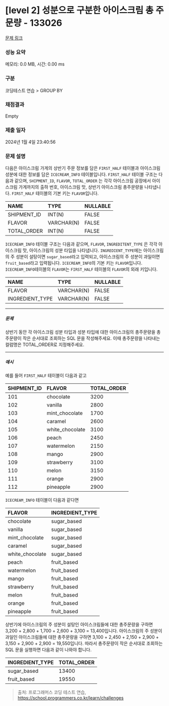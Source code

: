 # [level 2] 성분으로 구분한 아이스크림 총 주문량 - 133026 

[문제 링크](https://school.programmers.co.kr/learn/courses/30/lessons/133026) 

### 성능 요약

메모리: 0.0 MB, 시간: 0.00 ms

### 구분

코딩테스트 연습 > GROUP BY

### 채점결과

Empty

### 제출 일자

2024년 1월 4일 23:40:56

### 문제 설명

<p>다음은 아이스크림 가게의 상반기 주문 정보를 담은 <code>FIRST_HALF</code> 테이블과 아이스크림 성분에 대한 정보를 담은 <code>ICECREAM_INFO</code> 테이블입니다. <code>FIRST_HALF</code> 테이블 구조는 다음과 같으며, <code>SHIPMENT_ID</code>, <code>FLAVOR</code>, <code>TOTAL_ORDER</code> 는 각각 아이스크림 공장에서 아이스크림 가게까지의 출하 번호, 아이스크림 맛, 상반기 아이스크림 총주문량을 나타냅니다. <code>FIRST_HALF</code> 테이블의 기본 키는 <code>FLAVOR</code>입니다.</p>
<table class="table">
        <thead><tr>
<th style="text-align: left">NAME</th>
<th style="text-align: left">TYPE</th>
<th>NULLABLE</th>
</tr>
</thead>
        <tbody><tr>
<td style="text-align: left">SHIPMENT_ID</td>
<td style="text-align: left">INT(N)</td>
<td>FALSE</td>
</tr>
<tr>
<td style="text-align: left">FLAVOR</td>
<td style="text-align: left">VARCHAR(N)</td>
<td>FALSE</td>
</tr>
<tr>
<td style="text-align: left">TOTAL_ORDER</td>
<td style="text-align: left">INT(N)</td>
<td>FALSE</td>
</tr>
</tbody>
      </table>
<p><code>ICECREAM_INFO</code> 테이블 구조는 다음과 같으며, <code>FLAVOR</code>, <code>INGREDITENT_TYPE</code> 은 각각 아이스크림 맛, 아이스크림의 성분 타입을 나타냅니다. <code>INGREDIENT_TYPE</code>에는 아이스크림의 주 성분이 설탕이면 <code>sugar_based</code>라고 입력되고, 아이스크림의 주 성분이 과일이면 <code>fruit_based</code>라고 입력됩니다. <code>ICECREAM_INFO</code>의 기본 키는 <code>FLAVOR</code>입니다. <code>ICECREAM_INFO</code>테이블의 <code>FLAVOR</code>는 <code>FIRST_HALF</code> 테이블의  <code>FLAVOR</code>의 외래 키입니다.</p>
<table class="table">
        <thead><tr>
<th style="text-align: left">NAME</th>
<th style="text-align: left">TYPE</th>
<th>NULLABLE</th>
</tr>
</thead>
        <tbody><tr>
<td style="text-align: left">FLAVOR</td>
<td style="text-align: left">VARCHAR(N)</td>
<td>FALSE</td>
</tr>
<tr>
<td style="text-align: left">INGREDIENT_TYPE</td>
<td style="text-align: left">VARCHAR(N)</td>
<td>FALSE</td>
</tr>
</tbody>
      </table>
<hr>

<h5>문제</h5>

<p>상반기 동안 각 아이스크림 성분 타입과 성분 타입에 대한 아이스크림의 총주문량을 총주문량이 작은 순서대로 조회하는 SQL 문을 작성해주세요. 이때 총주문량을 나타내는 컬럼명은 TOTAL_ORDER로 지정해주세요.</p>

<hr>

<h5>예시</h5>

<p>예를 들어 <code>FIRST_HALF</code> 테이블이 다음과 같고</p>
<table class="table">
        <thead><tr>
<th style="text-align: left">SHIPMENT_ID</th>
<th style="text-align: left">FLAVOR</th>
<th>TOTAL_ORDER</th>
</tr>
</thead>
        <tbody><tr>
<td style="text-align: left">101</td>
<td style="text-align: left">chocolate</td>
<td>3200</td>
</tr>
<tr>
<td style="text-align: left">102</td>
<td style="text-align: left">vanilla</td>
<td>2800</td>
</tr>
<tr>
<td style="text-align: left">103</td>
<td style="text-align: left">mint_chocolate</td>
<td>1700</td>
</tr>
<tr>
<td style="text-align: left">104</td>
<td style="text-align: left">caramel</td>
<td>2600</td>
</tr>
<tr>
<td style="text-align: left">105</td>
<td style="text-align: left">white_chocolate</td>
<td>3100</td>
</tr>
<tr>
<td style="text-align: left">106</td>
<td style="text-align: left">peach</td>
<td>2450</td>
</tr>
<tr>
<td style="text-align: left">107</td>
<td style="text-align: left">watermelon</td>
<td>2150</td>
</tr>
<tr>
<td style="text-align: left">108</td>
<td style="text-align: left">mango</td>
<td>2900</td>
</tr>
<tr>
<td style="text-align: left">109</td>
<td style="text-align: left">strawberry</td>
<td>3100</td>
</tr>
<tr>
<td style="text-align: left">110</td>
<td style="text-align: left">melon</td>
<td>3150</td>
</tr>
<tr>
<td style="text-align: left">111</td>
<td style="text-align: left">orange</td>
<td>2900</td>
</tr>
<tr>
<td style="text-align: left">112</td>
<td style="text-align: left">pineapple</td>
<td>2900</td>
</tr>
</tbody>
      </table>
<p><code>ICECREAM_INFO</code> 테이블이 다음과 같다면</p>
<table class="table">
        <thead><tr>
<th style="text-align: left">FLAVOR</th>
<th style="text-align: left">INGREDIENT_TYPE</th>
</tr>
</thead>
        <tbody><tr>
<td style="text-align: left">chocolate</td>
<td style="text-align: left">sugar_based</td>
</tr>
<tr>
<td style="text-align: left">vanilla</td>
<td style="text-align: left">sugar_based</td>
</tr>
<tr>
<td style="text-align: left">mint_chocolate</td>
<td style="text-align: left">sugar_based</td>
</tr>
<tr>
<td style="text-align: left">caramel</td>
<td style="text-align: left">sugar_based</td>
</tr>
<tr>
<td style="text-align: left">white_chocolate</td>
<td style="text-align: left">sugar_based</td>
</tr>
<tr>
<td style="text-align: left">peach</td>
<td style="text-align: left">fruit_based</td>
</tr>
<tr>
<td style="text-align: left">watermelon</td>
<td style="text-align: left">fruit_based</td>
</tr>
<tr>
<td style="text-align: left">mango</td>
<td style="text-align: left">fruit_based</td>
</tr>
<tr>
<td style="text-align: left">strawberry</td>
<td style="text-align: left">fruit_based</td>
</tr>
<tr>
<td style="text-align: left">melon</td>
<td style="text-align: left">fruit_based</td>
</tr>
<tr>
<td style="text-align: left">orange</td>
<td style="text-align: left">fruit_based</td>
</tr>
<tr>
<td style="text-align: left">pineapple</td>
<td style="text-align: left">fruit_based</td>
</tr>
</tbody>
      </table>
<p>상반기에 아이스크림의 주 성분이 설탕인 아이스크림들에 대한 총주문량을 구하면 3,200 + 2,800 + 1,700 + 2,600 + 3,100 = 13,400입니다.  아이스크림의 주 성분이 과일인 아이스크림들에 대한 총주문량을 구하면 3,100 + 2,450 + 2,150 + 2,900 + 3,150 + 2,900 + 2,900 = 19,550입니다. 따라서 총주문량이 작은 순서대로 조회하는 SQL 문을 실행하면 다음과 같이 나와야 합니다. </p>
<table class="table">
        <thead><tr>
<th style="text-align: left">INGREDIENT_TYPE</th>
<th>TOTAL_ORDER</th>
</tr>
</thead>
        <tbody><tr>
<td style="text-align: left">sugar_based</td>
<td>13400</td>
</tr>
<tr>
<td style="text-align: left">fruit_based</td>
<td>19550</td>
</tr>
</tbody>
      </table>

> 출처: 프로그래머스 코딩 테스트 연습, https://school.programmers.co.kr/learn/challenges